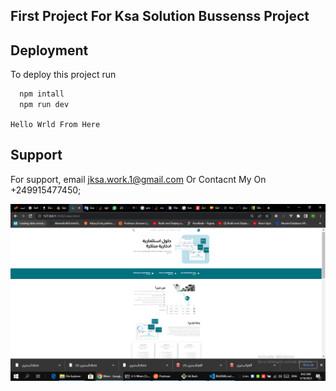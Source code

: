 ## First Project For Ksa Solution Bussenss Project

## Deployment

To deploy this project run

```bash
  npm intall
  npm run dev
```

`Hello Wrld From Here`

## Support

For support, email jksa.work.1@gmail.com Or Contacnt My On +249915477450;

![Image TO Deploy this app ](./ProfileOfProject.PNG)
